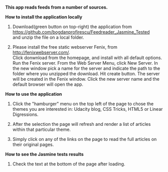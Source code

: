**This app reads feeds from a number of sources.**

**How to install the application locally**
  1.  Download(green button on top-right) the application from    https://github.com/bogdanprofirescu/Feedreader_Jasmine_Tested  
  and unzip the file on a local folder.

  2. Please install the free static webserver Fenix, from http://fenixwebserver.com/.  
      Click donwnload from the homepage, and install with all default options.
      Run the Fenix server.
      From the Web Server Menu, click New Server.
      In the new window pick a name for the server and indicate the path to
      the folder where you unzipped the download.
      Hit create button.
      The server will be created in the Fenix window.
      Click the new server name and the default browser will open the app.

**How to use the application**
1. Click the "hamburger" menu on the top left of the page to chose the themes you are interested in: Udacity blog, CSS Tricks, HTML5 or Linear Digressions.

2. After the selection the page will refresh and render a list of articles within that particular theme.

3. Simply click on any of the links on the page to read the full articles on their original pages.

**How to see the Jasmine tests results**

1. Check the text at the bottom of the page after loading.
